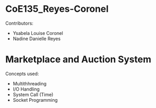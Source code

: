 # CoE135_Reyes-Coronel

Contributors: 
- Ysabela Louise Coronel 
- Nadine Danielle Reyes

# Marketplace and Auction System

Concepts used:
 - Multithhreading
 - I/O Handling
 - System Call (Time)
 - Socket Programming
